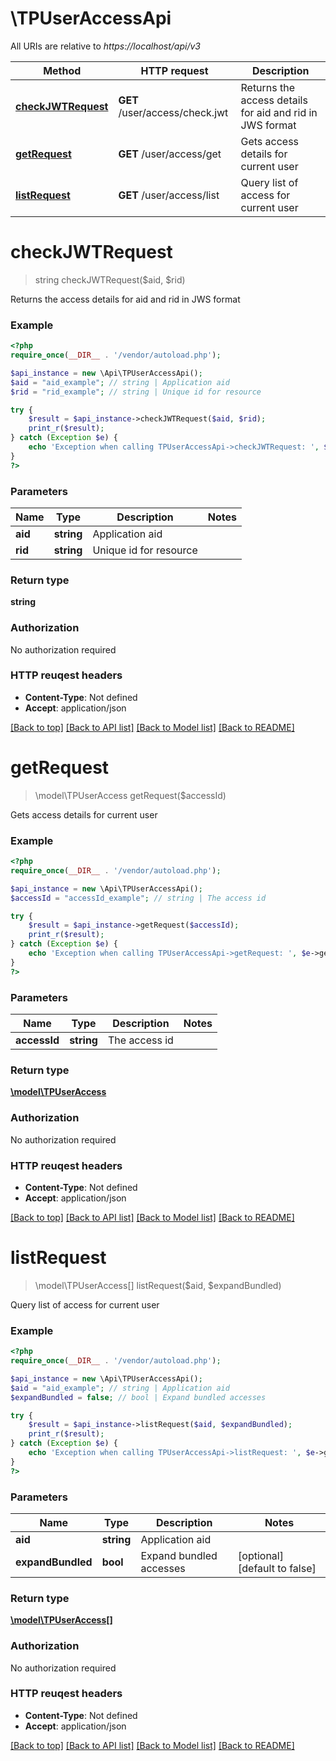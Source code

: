 # \TPUserAccessApi

All URIs are relative to *https://localhost/api/v3*

Method | HTTP request | Description
------------- | ------------- | -------------
[**checkJWTRequest**](TPUserAccessApi.md#checkJWTRequest) | **GET** /user/access/check.jwt | Returns the access details for aid and rid in JWS format
[**getRequest**](TPUserAccessApi.md#getRequest) | **GET** /user/access/get | Gets access details for current user
[**listRequest**](TPUserAccessApi.md#listRequest) | **GET** /user/access/list | Query list of access for current user


# **checkJWTRequest**
> string checkJWTRequest($aid, $rid)

Returns the access details for aid and rid in JWS format



### Example 
```php
<?php
require_once(__DIR__ . '/vendor/autoload.php');

$api_instance = new \Api\TPUserAccessApi();
$aid = "aid_example"; // string | Application aid
$rid = "rid_example"; // string | Unique id for resource

try { 
    $result = $api_instance->checkJWTRequest($aid, $rid);
    print_r($result);
} catch (Exception $e) {
    echo 'Exception when calling TPUserAccessApi->checkJWTRequest: ', $e->getMessage(), "\n";
}
?>
```

### Parameters

Name | Type | Description  | Notes
------------- | ------------- | ------------- | -------------
 **aid** | **string**| Application aid | 
 **rid** | **string**| Unique id for resource | 

### Return type

**string**

### Authorization

No authorization required

### HTTP reuqest headers

 - **Content-Type**: Not defined
 - **Accept**: application/json

[[Back to top]](#) [[Back to API list]](../README.md#documentation-for-api-endpoints) [[Back to Model list]](../README.md#documentation-for-models) [[Back to README]](../README.md)

# **getRequest**
> \model\TPUserAccess getRequest($accessId)

Gets access details for current user



### Example 
```php
<?php
require_once(__DIR__ . '/vendor/autoload.php');

$api_instance = new \Api\TPUserAccessApi();
$accessId = "accessId_example"; // string | The access id

try { 
    $result = $api_instance->getRequest($accessId);
    print_r($result);
} catch (Exception $e) {
    echo 'Exception when calling TPUserAccessApi->getRequest: ', $e->getMessage(), "\n";
}
?>
```

### Parameters

Name | Type | Description  | Notes
------------- | ------------- | ------------- | -------------
 **accessId** | **string**| The access id | 

### Return type

[**\model\TPUserAccess**](TPUserAccess.md)

### Authorization

No authorization required

### HTTP reuqest headers

 - **Content-Type**: Not defined
 - **Accept**: application/json

[[Back to top]](#) [[Back to API list]](../README.md#documentation-for-api-endpoints) [[Back to Model list]](../README.md#documentation-for-models) [[Back to README]](../README.md)

# **listRequest**
> \model\TPUserAccess[] listRequest($aid, $expandBundled)

Query list of access for current user



### Example 
```php
<?php
require_once(__DIR__ . '/vendor/autoload.php');

$api_instance = new \Api\TPUserAccessApi();
$aid = "aid_example"; // string | Application aid
$expandBundled = false; // bool | Expand bundled accesses

try { 
    $result = $api_instance->listRequest($aid, $expandBundled);
    print_r($result);
} catch (Exception $e) {
    echo 'Exception when calling TPUserAccessApi->listRequest: ', $e->getMessage(), "\n";
}
?>
```

### Parameters

Name | Type | Description  | Notes
------------- | ------------- | ------------- | -------------
 **aid** | **string**| Application aid | 
 **expandBundled** | **bool**| Expand bundled accesses | [optional] [default to false]

### Return type

[**\model\TPUserAccess[]**](TPUserAccess.md)

### Authorization

No authorization required

### HTTP reuqest headers

 - **Content-Type**: Not defined
 - **Accept**: application/json

[[Back to top]](#) [[Back to API list]](../README.md#documentation-for-api-endpoints) [[Back to Model list]](../README.md#documentation-for-models) [[Back to README]](../README.md)

